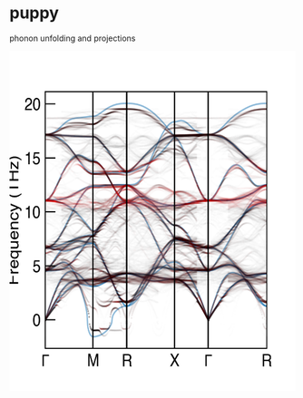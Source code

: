 # puppy
phonon unfolding and projections

<img src="./example/unfolded.png" width="600" height="600">
